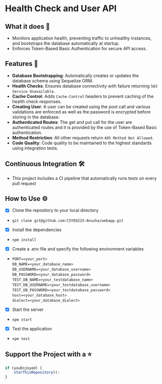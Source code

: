 # Health Check and User API

## What it does 🤖
- Monitors application health, preventing traffic to unhealthy instances, and bootstraps the database automatically at startup.
- Enforces Token-Based Basic Authentication for secure API access.
  
## Features 🚀
- **Database Bootstrapping**:  Automatically creates or updates the database schema using Sequelize ORM.
- **Health Checks**: Ensures database connectivity with failure returning  `503 Service Unavailable`.
- **Cache Control**: Adds `Cache-Control` headers to prevent caching of the health check responses.
- **Creating User**: A user can be created using the post call and various validations are enforced as well as the password is encrypted before storing in the database.
- **Authenticated Routes**: The get and put call for the user are authenticated routes and it is provided by the use of Token-Based Basic authentication.
- **Method Restriction**: All other requests return `405 Method Not Allowed`.
- **Code Quality**: Code quality to be maintained to the highest standards using integration tests.

## Continuous Integration 🛠️

- This project includes a CI pipeline that automatically runs tests on every pull request

## How to Use ⚙

- [x] Clone the repository to your local directory
- `git clone git@github.com:CSYE6225-Anusha/webapp.git`

- [x] Install the dependencies
- `npm install` 
  
- [x] Create a .env file and specify the following environment variables
- `PORT=<your_port>` \
  `DB_NAME=<your_database_name>` \
  `DB_USERNAME=<your_database_username>` \
  `DB_PASSWORD=<your_database_password>` \
  `TEST_DB_NAME=<your_testdatabase_name>` \
  `TEST_DB_USERNAME=<your_testdatabase_username>` \
  `TEST_DB_PASSWORD=<your_testdatabase_password>` \
  `host=<your_database_host>` \
  `dialect=<your_database_dialect>` 

- [x] Start the server
- `npm start`

- [x] Test the application
- `npm test`
  
## Support the Project with a ⭐ 
```javascript
if (youEnjoyed) {
    starThisRepository();
}




